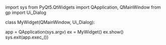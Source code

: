 import sys
from PyQt5.QtWidgets import QApplication, QMainWindow
from gp import Ui_Dialog


class MyWidget(QMainWindow,  Ui_Dialog):











app = QApplication(sys.argv)
ex = MyWidget()
ex.show()
sys.exit(app.exec_())
